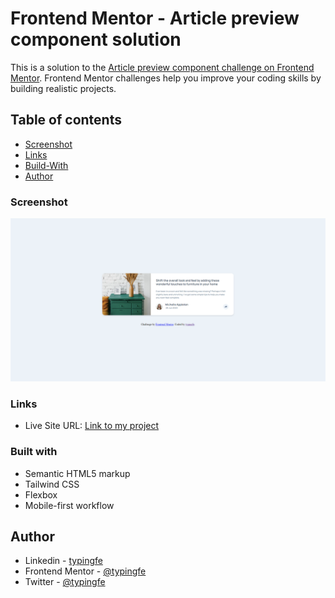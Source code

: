 # Frontend Mentor - Article preview component solution

This is a solution to the [Article preview component challenge on Frontend Mentor](https://www.frontendmentor.io/challenges/article-preview-component-dYBN_pYFT). Frontend Mentor challenges help you improve your coding skills by building realistic projects.

## Table of contents

- [Screenshot](#screenshot)
- [Links](#links)
- [Build-With](#built-with)
- [Author](#author)

### Screenshot

![Screenshot](./design/screenshot.png)

### Links

- Live Site URL: [Link to my project](https://article-preview-component-master-five-bice.vercel.app/)

### Built with

- Semantic HTML5 markup
- Tailwind CSS
- Flexbox
- Mobile-first workflow

## Author

- Linkedin - [typingfe](https://www.linkedin.com/in/typingfe/)
- Frontend Mentor - [@typingfe](https://www.frontendmentor.io/profile/typingfe)
- Twitter - [@typingfe](https://x.com/typingfe)
